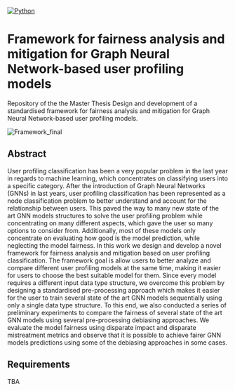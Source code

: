 [![Python](https://img.shields.io/badge/Python-3.8.10-%233776AB?logo=Python)](https://www.python.org/)

# Framework for fairness analysis and mitigation for Graph Neural Network-based user profiling models
Repository of the the Master Thesis Design and development of a standardised framework for fairness analysis and mitigation for Graph Neural Network-based user profiling models.

![Framework_final](https://user-images.githubusercontent.com/45569039/213778147-d8488eb0-965d-46ec-a526-1f1f942dfb18.jpg)

## Abstract
User profiling classification has been a very popular problem in the last year in regards to machine learning, which concentrates on classifying users into a specific category.
After the introduction of Graph Neural Networks (GNNs) in last years, user profiling classification has been represented as a node classification problem to better understand and account for the relationship between users.
This paved the way to many new state of the art GNN models structures to solve the user profiling problem while concentrating on many different aspects, which gave the user so many options to consider from.
Additionally, most of these models only concentrate on evaluating how good is the model prediction, while neglecting the model fairness.
In this work we design and develop a novel framework for fairness analysis and mitigation based on user profiling classification.
The framework goal is allow users to better analyze and compare different user profiling models at the same time, making it easier for users to choose the best suitable model for them. 
Since every model requires a different input data type structure, we overcome this problem by designing a standardised pre-processing approach which makes it easier for the user to train several state of the art GNN models sequentially using only a single data type structure.
To this end, we also conducted a series of preliminary experiments to compare the fairness of several state of the art GNN models using several pre-processing debiasing approaches.
We evaluate the model fairness using disparate impact and disparate mistreatment metrics and observe that it is possible to achieve fairer GNN models predictions using some of the debiasing approaches in some cases.

## Requirements
TBA
